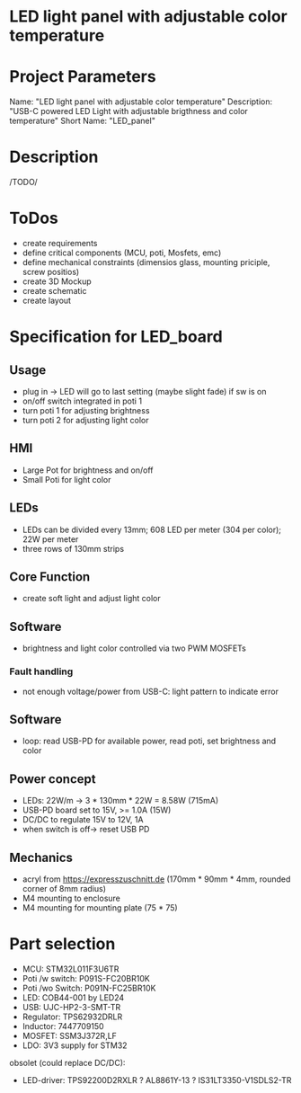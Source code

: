 # LED light panel with adjustable color temperature
# Project Parameters
Name: "LED light panel with adjustable color temperature"
Description: "USB-C powered LED Light with adjustable brigthness and color temperature"
Short Name: "LED_panel"

# Description
/TODO/

# ToDos
- create requirements
- define critical components (MCU, poti, Mosfets, emc)
- define mechanical constraints (dimensios glass, mounting priciple, screw positios)
- create 3D Mockup
- create schematic
- create layout


# Specification for LED_board

## Usage
- plug in -> LED will go to last setting (maybe slight fade) if sw is on
- on/off switch integrated in poti 1
- turn poti 1 for adjusting brightness
- turn poti 2 for adjusting light color

## HMI
- Large Pot for brightness and on/off
- Small Poti for light color

## LEDs
- LEDs can be divided every 13mm; 608 LED per meter (304 per color); 22W per meter
- three rows of 130mm strips

## Core Function
- create soft light and adjust light color

## Software
- brightness and light color controlled via two PWM MOSFETs


### Fault handling
- not enough voltage/power from USB-C: light pattern to indicate error

## Software
- loop: read USB-PD for available power, read poti, set brightness and color

## Power concept
- LEDs: 22W/m -> 3 * 130mm * 22W = 8.58W (715mA)
- USB-PD board set to 15V, >= 1.0A (15W)
- DC/DC to regulate 15V to 12V, 1A
- when switch is off-> reset USB PD

## Mechanics
- acryl from https://expresszuschnitt.de (170mm * 90mm * 4mm, rounded corner of 8mm radius)
- M4 mounting to enclosure
- M4 mounting for mounting plate (75 * 75)




# Part selection
- MCU: STM32L011F3U6TR
- Poti /w switch: P091S-FC20BR10K
- Poti /wo Switch: P091N-FC25BR10K
- LED: COB44-001  by LED24
- USB: UJC-HP2-3-SMT-TR
- Regulator: TPS62932DRLR
- Inductor: 7447709150
- MOSFET: SSM3J372R,LF
- LDO: 3V3 supply for STM32

obsolet (could replace DC/DC):
- LED-driver: TPS92200D2RXLR ? AL8861Y-13 ? IS31LT3350-V1SDLS2-TR
